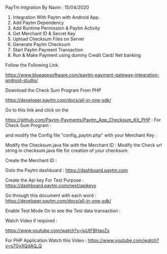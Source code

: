 PayTm Intgration By Navin : 15/04/2020

1. Integration With Paytm with Android App.
2. Add Paytm Dependency
3. Add Runtime Permission & Paytm Activity
4. Get Merchant ID & Secret Key
5. Upload Checksum Files on Server
6. Generate Paytm Checksum
7. Start Paytm Payment Transaction
8. Run & Make Payment using dummy Credit Card/ Net banking

Follow the Following Link.

https://www.blueappsoftware.com/paytm-payment-gateway-integration-android-studio/

Download the Check Sum Program From PHP

https://developer.paytm.com/docs/all-in-one-sdk/

Go to this link and click on the 

https://github.com/Paytm-Payments/Paytm_App_Checksum_Kit_PHP  : For Check Sum Program : 

and modify the Config file "config_paytm.php" with your Merchant Key : 

<?php
//Change the value of PAYTM_MERCHANT_KEY constant with details received from Paytm.
define('PAYTM_MERCHANT_KEY', 'XXXXXXXXXXXXXXX'); 
?>

Modify the Checksum.java file with the Merchant ID : 
Modify the Check url string in checksum.java file for creation of your checksum.

Create the Merchant ID : 

Goto the Paytm dashboard : https://dashboard.paytm.com 

Create the Api key For Test Purpose : https://dashboard.paytm.com/next/apikeys
 
Go through this document with each word : https://developer.paytm.com/docs/all-in-one-sdk/

Enable Test Mode On to see the Test data transaction : 

Watch Video if required : 

https://www.youtube.com/watch?v=luUtFBHaoZs

For PHP Application Watch this Video : https://www.youtube.com/watch?v=s7GyXQdAQ_Q






